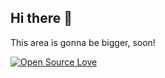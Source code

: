 ## Hi there 👋

This area is gonna be bigger, soon!

[![Open Source Love](https://badges.frapsoft.com/os/v3/open-source.svg?v=103)](https://github.com/ellerbrock/open-source-badges/)
<!--
**rasityilmazdev/rasityilmazdev** is a ✨ _special_ ✨ repository because its `README.md` (this file) appears on your GitHub profile.

Here are some ideas to get you started:

- 🔭 I’m currently working on ...
- 🌱 I’m currently learning ...
- 👯 I’m looking to collaborate on ...
- 🤔 I’m looking for help with ...
- 💬 Ask me about ...
- 📫 How to reach me: ...
- 😄 Pronouns: ...
- ⚡ Fun fact: ...
-->
